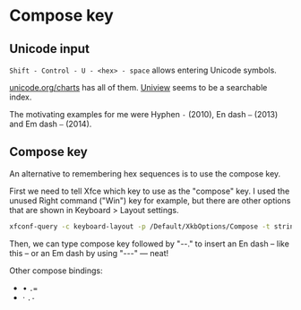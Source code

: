 # Compose key

## Unicode input

`Shift - Control - U - <hex> - space` allows entering Unicode symbols.

[unicode.org/charts](https://www.unicode.org/charts) has all of
them. [Uniview](https://r12a.github.io/uniview) seems to be a searchable index.

The motivating examples for me were Hyphen `‐` (2010), En dash `–` (2013) and Em
dash `—` (2014).

## Compose key

An alternative to remembering hex sequences is to use the compose key.

First we need to tell Xfce which key to use as the "compose" key. I used the
unused Right command ("Win") key for example, but there are other options that
are shown in Keyboard > Layout settings.

```sh
xfconf-query -c keyboard-layout -p /Default/XkbOptions/Compose -t string -ns compose:rwin
```

Then, we can type compose key followed by "--." to insert an En dash – like this
– or an Em dash by using "---" — neat!

Other compose bindings:

- • `.=`
- · `.-`

